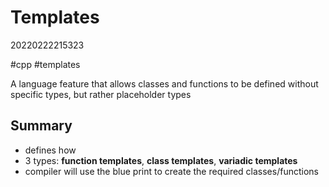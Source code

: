 # Templates
20220222215323

#cpp #templates

A language feature that allows classes and functions to be defined without specific types, but rather placeholder types

## Summary
- defines how 
- 3 types: **function templates**, **class templates**, **variadic templates**
- compiler will use the blue print to create the required classes/functions

